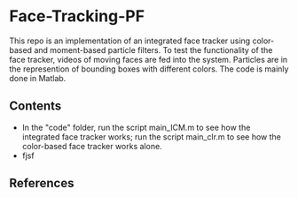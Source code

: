 # Face-Tracking-PF
This repo is an implementation of an integrated face tracker using color-based and moment-based particle filters. To test the functionality of the face tracker, videos of moving faces are fed into the system. Particles are in the represention of bounding boxes with different colors. The code is mainly done in Matlab.

## Contents
* In the "code" folder, run the script main_ICM.m to see how the integrated face tracker works; run the script main_clr.m to see how the color-based face tracker works alone.
* fjsf

## References

